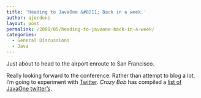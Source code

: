 ```yaml
---
title: 'Heading to JavaOne &#8211; Back in a week.'
author: ajordens
layout: post
permalink: /2008/05/heading-to-javaone-back-in-a-week/
categories:
  - General Discussions
  - Java
---
```

Just about to head to the airport enroute to San Francisco.

Really looking forward to the conference. Rather than attempt to blog a lot, I&#8217;m going to experiment with [Twitter][1]. <span style="font-style: italic;">Crazy Bob</span> has compiled a [list of JavaOne twitter&#8217;s][2].

 [1]: http://twitter.com/ajordens
 [2]: http://crazybob.org/2008/05/going-to-javaone-sign-up-for-twitter.html